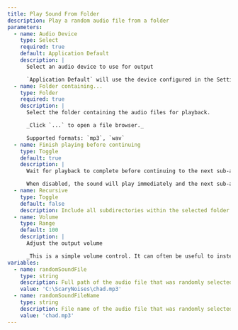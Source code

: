 ```yaml
---
title: Play Sound From Folder
description: Play a random audio file from a folder
parameters:
  - name: Audio Device
    type: Select
    required: true
    default: Application Default
    description: |
      Select an audio device to use for output

      `Application Default` will use the device configured in the Settings tab in Streamer.bot
  - name: Folder containing...
    type: Folder
    required: true
    description: |
      Select the folder containing the audio files for playback.

      _Click `...` to open a file browser._

      Supported formats: `mp3`, `wav`
  - name: Finish playing before continuing
    type: Toggle
    default: true
    description: |
      Wait for playback to complete before continuing to the next sub-action.

      When disabled, the sound will play immediately and the next sub-action will begin to execute with no delay.
  - name: Recursive
    type: Toggle
    default: false
    description: Include all subdirectories within the selected folder
  - name: Volume
    type: Range
    default: 100
    description: |
      Adjust the output volume

      _This is a simple volume control. It can often be useful to instead adjust the volume with a tool like Audacity._
variables:
  - name: randomSoundFile
    type: string
    description: Full path of the audio file that was randomly selected for playback
    value: 'C:\ScaryNoises\chad.mp3'
  - name: randomSoundFileName
    type: string
    description: File name of the audio file that was randomly selected for playback
    value: 'chad.mp3'
---
```

